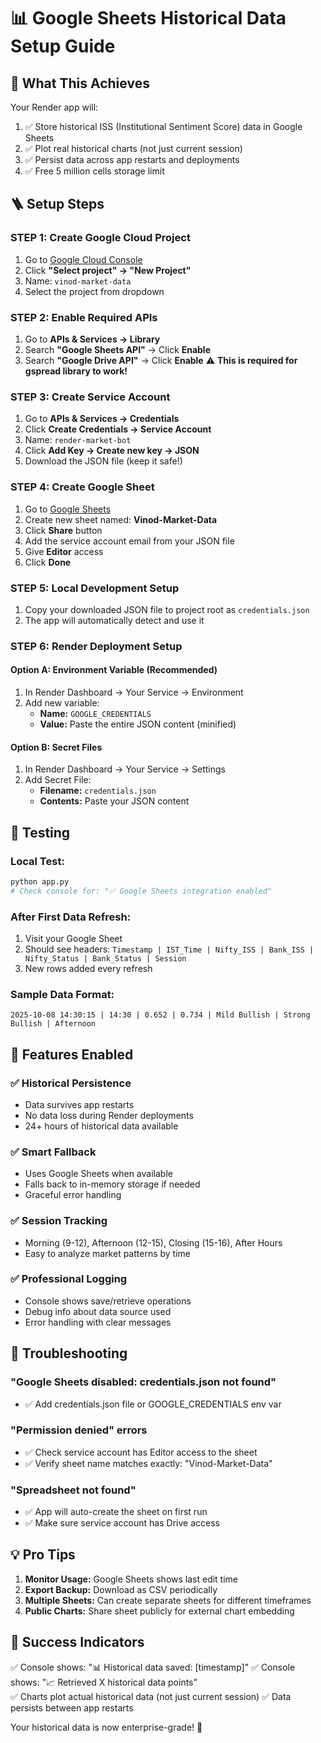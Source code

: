 # 📊 Google Sheets Historical Data Setup Guide

## 🎯 What This Achieves
Your Render app will:
1. ✅ Store historical ISS (Institutional Sentiment Score) data in Google Sheets
2. ✅ Plot real historical charts (not just current session)
3. ✅ Persist data across app restarts and deployments
4. ✅ Free 5 million cells storage limit

## 🪜 Setup Steps

### **STEP 1: Create Google Cloud Project**
1. Go to [Google Cloud Console](https://console.cloud.google.com/)
2. Click **"Select project" → "New Project"**
3. Name: `vinod-market-data`
4. Select the project from dropdown

### **STEP 2: Enable Required APIs**
1. Go to **APIs & Services → Library**
2. Search **"Google Sheets API"** → Click **Enable**
3. Search **"Google Drive API"** → Click **Enable** 
   ⚠️ **This is required for gspread library to work!**

### **STEP 3: Create Service Account**
1. Go to **APIs & Services → Credentials**
2. Click **Create Credentials → Service Account**
3. Name: `render-market-bot`
4. Click **Add Key → Create new key → JSON**
5. Download the JSON file (keep it safe!)

### **STEP 4: Create Google Sheet**
1. Go to [Google Sheets](https://sheets.google.com/)
2. Create new sheet named: **Vinod-Market-Data**
3. Click **Share** button
4. Add the service account email from your JSON file
5. Give **Editor** access
6. Click **Done**

### **STEP 5: Local Development Setup**
1. Copy your downloaded JSON file to project root as `credentials.json`
2. The app will automatically detect and use it

### **STEP 6: Render Deployment Setup**

#### Option A: Environment Variable (Recommended)
1. In Render Dashboard → Your Service → Environment
2. Add new variable:
   - **Name:** `GOOGLE_CREDENTIALS`
   - **Value:** Paste the entire JSON content (minified)

#### Option B: Secret Files
1. In Render Dashboard → Your Service → Settings
2. Add Secret File:
   - **Filename:** `credentials.json`
   - **Contents:** Paste your JSON content

## 🧪 Testing

### Local Test:
```bash
python app.py
# Check console for: "✅ Google Sheets integration enabled"
```

### After First Data Refresh:
1. Visit your Google Sheet
2. Should see headers: `Timestamp | IST_Time | Nifty_ISS | Bank_ISS | Nifty_Status | Bank_Status | Session`
3. New rows added every refresh

### Sample Data Format:
```
2025-10-08 14:30:15 | 14:30 | 0.652 | 0.734 | Mild Bullish | Strong Bullish | Afternoon
```

## 🎯 Features Enabled

### ✅ **Historical Persistence**
- Data survives app restarts
- No data loss during Render deployments
- 24+ hours of historical data available

### ✅ **Smart Fallback**
- Uses Google Sheets when available
- Falls back to in-memory storage if needed
- Graceful error handling

### ✅ **Session Tracking**
- Morning (9-12), Afternoon (12-15), Closing (15-16), After Hours
- Easy to analyze market patterns by time

### ✅ **Professional Logging**
- Console shows save/retrieve operations
- Debug info about data source used
- Error handling with clear messages

## 🚨 Troubleshooting

### "Google Sheets disabled: credentials.json not found"
- ✅ Add credentials.json file or GOOGLE_CREDENTIALS env var

### "Permission denied" errors
- ✅ Check service account has Editor access to the sheet
- ✅ Verify sheet name matches exactly: "Vinod-Market-Data"

### "Spreadsheet not found"
- ✅ App will auto-create the sheet on first run
- ✅ Make sure service account has Drive access

## 💡 Pro Tips

1. **Monitor Usage:** Google Sheets shows last edit time
2. **Export Backup:** Download as CSV periodically
3. **Multiple Sheets:** Can create separate sheets for different timeframes
4. **Public Charts:** Share sheet publicly for external chart embedding

## 🎉 Success Indicators

✅ Console shows: "📊 Historical data saved: [timestamp]"
✅ Console shows: "📈 Retrieved X historical data points"  
✅ Charts plot actual historical data (not just current session)
✅ Data persists between app restarts

Your historical data is now enterprise-grade! 🚀